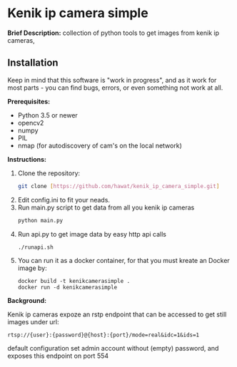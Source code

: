 # Kenik ip camera simple 

**Brief Description:** collection of python tools to get images from kenik ip cameras, 
## Installation
Keep in mind that this software is "work in progress", and as it work for most parts - you can find bugs, errors, or even something not work at all.

**Prerequisites:**
* Python 3.5 or newer
* opencv2
* numpy
* PIL
* nmap (for autodiscovery of cam's on the local network)

**Instructions:**

1. Clone the repository:
   ```bash
   git clone [https://github.com/hawat/kenik_ip_camera_simple.git]

2. Edit config.ini to fit your neads.
3. Run main.py script to get data from all you kenik ip cameras
   ```bash
   python main.py 
   ````
4. Run api.py to get image data by easy http api calls 
   ```bash
   ./runapi.sh
   ```
5. You can run it as a docker container, for that you must kreate an Docker image by:
   ```
   docker build -t kenikcamerasimple .
   docker run -d kenikcamerasimple
   ```
**Background:**

Kenik ip cameras expoze an rstp endpoint that can be accessed to get still images 
under url: 
```
rtsp://{user}:{password}@{host}:{port}/mode=real&idc=1&ids=1 
```
default configuration set admin account without (empty) password, and exposes this endpoint on port 554


